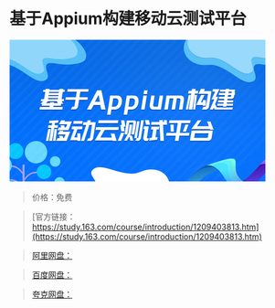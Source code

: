 # 基于Appium构建移动云测试平台

![img](../../../assets/study163/free/2c345415d6e34eeda448367bf94d84fa.jpg)

> 价格：免费

> [官方链接：https://study.163.com/course/introduction/1209403813.htm](https://study.163.com/course/introduction/1209403813.htm)

> [阿里网盘：]()

> [百度网盘：]()

> [夸克网盘：]()
